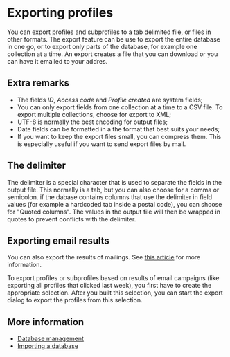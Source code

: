 # Exporting profiles

You can export profiles and subprofiles to a tab delimited file, or files in
other formats. The export feature can be use to export the entire database
in one go, or to export only parts of the database, for example one collection
at a time. An export creates a file that you can download or you can have it
emailed to your addres.

## Extra remarks

* The fields *ID*, *Access code* and *Profile created* are system fields;
* You can only export fields from one collection at a time to a CSV file. To export multiple collections, choose for export to XML;
* UTF-8 is normally the best encoding for output files;
* Date fields can be formatted in a the format that best suits your needs;
* If you want to keep the export files small, you can compress them. This is especially useful if you want to send export files by mail.


## The delimiter

The delimiter is a special character that is used to separate the fields in
the output file. This normally is a tab, but you can also choose for a comma
or semicolon. if the dabase contains columns that use the delimiter in field
values (for example a hardcoded tab inside a postal code), you can shoose for 
"Quoted columns". The values in the output file will then be wrapped in quotes
to prevent conflicts with the delimiter.

## Exporting email results

You can also export the results of mailings. See [this article](./statistics-export) 
for more information.

To export profiles or subprofiles based on results of email campaigns (like 
exporting all profiles that clicked last week), you first have to create the 
appropriate selection. After you built this selection, you can start the 
export dialog to export the profiles from this selection.

## More information

* [Database management](./database-introduction)
* [Importing a database](./database-import)
